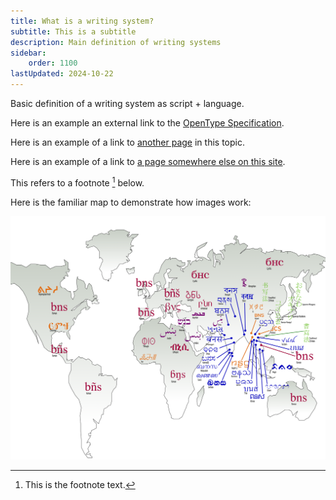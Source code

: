 ```yaml
---
title: What is a writing system?
subtitle: This is a subtitle
description: Main definition of writing systems
sidebar:
    order: 1100
lastUpdated: 2024-10-22
---
```


Basic definition of a writing system as script + language.

Here is an example an external link to the [OpenType Specification][OTSpec].

Here is an example of a link to [another page][Another] in this topic.

Here is an example of a link to [a page somewhere else on this site][Somewhere].

This refers to a footnote [^1] below.

Here is the familiar map to demonstrate how images work:

![Scripts Around the World](../../../../assets/scriptsworldno1040ortext.png)

[^1]: This is the footnote text.

[OTSpec]: https://www.microsoft.com/typography/otspec/
[Another]: ../another-writing-systems-page
[Somewhere]: ../../fonts/example
